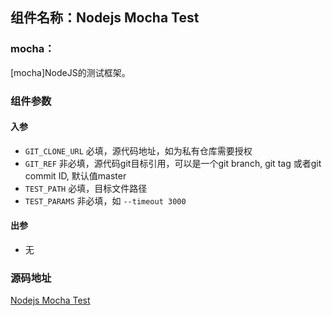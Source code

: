 ## 组件名称：Nodejs Mocha Test

### mocha：
[mocha]NodeJS的测试框架。


### 组件参数
#### 入参
- `GIT_CLONE_URL` 必填，源代码地址，如为私有仓库需要授权
- `GIT_REF` 非必填，源代码git目标引用，可以是一个git branch, git tag 或者git commit ID, 默认值master
- `TEST_PATH` 必填，目标文件路径
- `TEST_PARAMS` 非必填，如 `--timeout 3000`
#### 出参
- 无


### 源码地址

[Nodejs Mocha Test](https://github.com/tencentyun/workflow-components/tree/master/nodejs/test/mocha)
